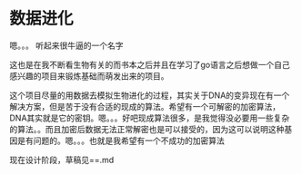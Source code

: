 # 数据进化

嗯。。。 听起来很牛逼的一个名字

这也是在我不断看生物有关的而书本之后并且在学习了go语言之后想做一个自己感兴趣的项目来锻炼基础而萌发出来的项目。

这个项目尽量的用数据去模拟生物进化的过程，其实关于DNA的变异现在有一个解决方案，但是苦于没有合适的现成的算法。希望有一个可解密的加密算法，DNA其实就是它的密钥。嗯。。。好吧现成算法很多，是我觉得没必要用一些复杂的算法。。而且加密后数据无法正常解密也是可以接受的，因为这可以说明这种基因是有问题的。嗯。。。也就是我希望有一个不成功的加密算法



现在设计阶段，草稿见==.md







